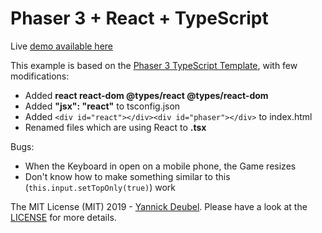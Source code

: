 # Phaser 3 + React + TypeScript

Live [demo available here](https://s3.eu-central-1.amazonaws.com/phaser3-typescript/phaser3-with-react-example/index.html)

This example is based on the [Phaser 3 TypeScript Template](https://github.com/yandeu/phaser-project-template#readme), with few modifications:

- Added **react react-dom @types/react @types/react-dom**
- Added **"jsx": "react"** to tsconfig.json
- Added
  `<div id="react"></div><div id="phaser"></div>` to index.html
- Renamed files which are using React to **.tsx**

Bugs:

- When the Keyboard in open on a mobile phone, the Game resizes
- Don't know how to make something similar to this (`this.input.setTopOnly(true)`) work

The MIT License (MIT) 2019 - [Yannick Deubel](https://github.com/yandeu). Please have a look at the [LICENSE](LICENSE) for more details.
